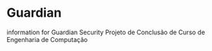 # Guardian
information for Guardian Security
Projeto de Conclusão de Curso de Engenharia de Computação
